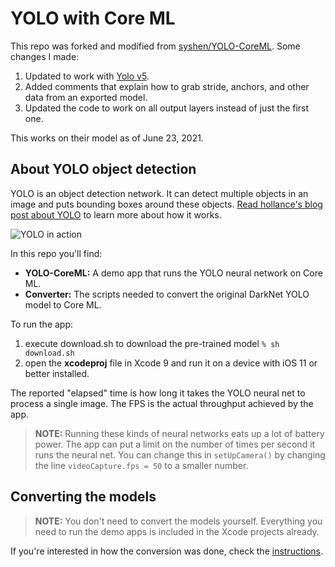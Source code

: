 # YOLO with Core ML

This repo was forked and modified from [syshen/YOLO-CoreML](https://github.com/syshen/YOLO-CoreML). Some changes I made: 

1. Updated to work with [Yolo v5](https://github.com/ultralytics/yolov5).
2. Added comments that explain how to grab stride, anchors, and other data from an exported model. 
3. Updated the code to work on all output layers instead of just the first one.


This works on their model as of June 23, 2021.


## About YOLO object detection

YOLO is an object detection network. It can detect multiple objects in an image and puts bounding boxes around these objects. [Read hollance's blog post about YOLO](http://machinethink.net/blog/object-detection-with-yolo/) to learn more about how it works.

![YOLO in action](YOLO.jpg)

In this repo you'll find:

- **YOLO-CoreML:** A demo app that runs the YOLO neural network on Core ML.
- **Converter:** The scripts needed to convert the original DarkNet YOLO model to Core ML.

To run the app:

1. execute download.sh to download the pre-trained model
`% sh download.sh`
2. open the **xcodeproj** file in Xcode 9 and run it on a device with iOS 11 or better installed.

The reported "elapsed" time is how long it takes the YOLO neural net to process a single image. The FPS is the actual throughput achieved by the app.

> **NOTE:** Running these kinds of neural networks eats up a lot of battery power. The app can put a limit on the number of times per second it runs the neural net. You can change this in `setUpCamera()` by changing the line `videoCapture.fps = 50` to a smaller number.

## Converting the models

> **NOTE:** You don't need to convert the models yourself. Everything you need to run the demo apps is included in the Xcode projects already. 

If you're interested in how the conversion was done, check the [instructions](Converter/).

